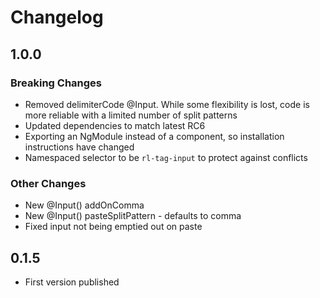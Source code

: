 # Changelog

## 1.0.0
### Breaking Changes
- Removed delimiterCode @Input. While some flexibility is lost, code is more reliable with a limited number of split patterns
- Updated dependencies to match latest RC6
- Exporting an NgModule instead of a component, so installation instructions have changed
- Namespaced selector to be `rl-tag-input` to protect against conflicts

### Other Changes
- New @Input() addOnComma
- New @Input() pasteSplitPattern - defaults to comma
- Fixed input not being emptied out on paste


## 0.1.5
- First version published

